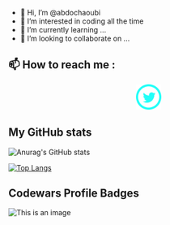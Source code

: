 - 👋 Hi, I’m @abdochaoubi
- 👀 I’m interested in coding all the time 
- 🌱 I’m currently learning ...
- 💞️ I’m looking to collaborate on ...
## 📫 How to reach me :
<div style="margin-left: 50%;">
<a href="https://twitter.com/echaoubiabdo"> <img src="iconmonstr-twitter-5-240.png" width ="50"></a>
</div>

## My GitHub stats
![Anurag's GitHub stats](https://github-readme-stats.vercel.app/api?username=abdochaoubi&show_icons=true&theme=radical)

[![Top Langs](https://github-readme-stats.vercel.app/api/top-langs/?username=anuraghazra&layout=compact&theme=dracula)](https://github.com/anuraghazra/github-readme-stats)
##  Codewars Profile Badges
![This is an image](https://www.codewars.com/users/abdochaoubi/badges/large)

